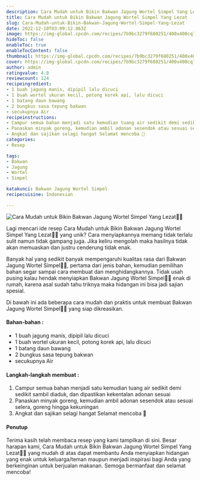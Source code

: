 ```yaml
---
description: Cara Mudah untuk Bikin Bakwan Jagung Wortel Simpel Yang Lezat"
title: Cara Mudah untuk Bikin Bakwan Jagung Wortel Simpel Yang Lezat
slug: Cara-Mudah-untuk-Bikin-Bakwan-Jagung-Wortel-Simpel-Yang-Lezat
date: 2022-12-10T03:09:12.063Z
image: https://img-global.cpcdn.com/recipes/7b9bc3279f680251/400x400cq70/photo.jpg
hideToc: false
enableToc: true
enableTocContent: false
thumbnail: https://img-global.cpcdn.com/recipes/7b9bc3279f680251/400x400cq70/photo.jpg
cover: https://img-global.cpcdn.com/recipes/7b9bc3279f680251/400x400cq70/photo.jpg
author: admin
ratingvalue: 4.8
reviewcount: 124
recipeingredient:
- 1 buah jagung manis, dipipil lalu dicuci
- 1 buah wortel ukuran kecil, potong korek api, lalu dicuci
- 1 batang daun bawang
- 2 bungkus sasa tepung bakwan
- secukupnya Air
recipeinstructions:
- Campur semua bahan menjadi satu kemudian tuang air sedikit demi sedikit sambil diaduk, dan dipastikan kekentalan adonan sesuai
- Panaskan minyak goreng, kemudian ambil adonan sesendok atau sesuai selera, goreng hingga kekuningan
- Angkat dan sajikan selagi hangat Selamat mencoba 🥰
categories:
- Resep

tags:
- Bakwan
- Jagung
- Wortel
- Simpel

katakunci: Bakwan Jagung Wortel Simpel
recipecuisine: Indonesian

---
```


![Cara Mudah untuk Bikin Bakwan Jagung Wortel Simpel Yang Lezat👩‍🍳](https://img-global.cpcdn.com/recipes/7b9bc3279f680251/400x400cq70/photo.jpg)

Lagi mencari ide resep Cara Mudah untuk Bikin Bakwan Jagung Wortel Simpel Yang Lezat👩‍🍳 yang unik? Cara menyiapkannya memang tidak terlalu sulit namun tidak gampang juga. Jika keliru mengolah maka hasilnya tidak akan memuaskan dan justru cenderung tidak enak.

Banyak hal yang sedikit banyak mempengaruhi kualitas rasa dari Bakwan Jagung Wortel Simpel👩‍🍳, pertama dari jenis bahan, kemudian pemilihan bahan segar sampai cara membuat dan menghidangkannya. Tidak usah pusing kalau hendak menyiapkan Bakwan Jagung Wortel Simpel👩‍🍳 enak di rumah, karena asal sudah tahu triknya maka hidangan ini bisa jadi sajian spesial.

Di bawah ini ada beberapa cara mudah dan praktis untuk membuat Bakwan Jagung Wortel Simpel👩‍🍳 yang siap dikreasikan.

<!--inarticleads1-->

#### Bahan-bahan :

- 1 buah jagung manis, dipipil lalu dicuci
- 1 buah wortel ukuran kecil, potong korek api, lalu dicuci
- 1 batang daun bawang
- 2 bungkus sasa tepung bakwan
- secukupnya Air

<!--inarticleads2-->

#### Langkah-langkah membuat :

1. Campur semua bahan menjadi satu kemudian tuang air sedikit demi sedikit sambil diaduk, dan dipastikan kekentalan adonan sesuai
1. Panaskan minyak goreng, kemudian ambil adonan sesendok atau sesuai selera, goreng hingga kekuningan
1. Angkat dan sajikan selagi hangat Selamat mencoba 🥰

#### Penutup

Terima kasih telah membaca resep yang kami tampilkan di sini. Besar harapan kami, Cara Mudah untuk Bikin Bakwan Jagung Wortel Simpel Yang Lezat👩‍🍳 yang mudah di atas dapat membantu Anda menyiapkan hidangan yang enak untuk keluarga/teman maupun menjadi inspirasi bagi Anda yang berkeinginan untuk berjualan makanan. Semoga bermanfaat dan selamat mencoba!